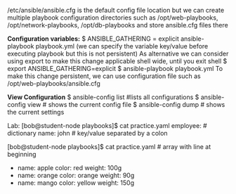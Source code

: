 /etc/ansible/ansible.cfg is the default config file location
but we can create multiple playbook configuration directories such as /opt/web-playbooks, /opt/network-playbooks, /opt/db-playbooks and store ansible.cfg files there

**Configuration variables:**
$ ANSIBLE_GATHERING = explicit ansible-playbook playbook.yml    (we can specify the variable key/value before executing playbook but this is not persistent)
As alternative we can consider using export to make this change applicable shell wide, until you exit shell
$ export ANSIBLE_GATHERING=explicit
$ ansible-playbook playbook.yml
To make this change persistent, we can use configuration file such as /opt/web-playbooks/ansible.cfg

**View Configuration**
$ ansible-config list #lists all configurations
$ ansible-config view # shows the current config file
$ ansible-config dump # shows the current settings

Lab:
[bob@student-node playbooks]$ cat practice.yaml 
employee:  # dictionary
  name: john  # key/value separated by a colon

[bob@student-node playbooks]$ cat practice.yaml # array with line at beginning
- name: apple
  color: red
  weight: 100g
- name: orange
  color: orange
  weight: 90g
- name: mango
  color: yellow
  weight: 150g
